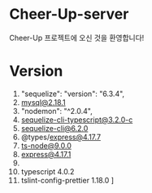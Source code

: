 # Cheer-Up-server

Cheer-Up 프로젝트에 오신 것을 환영합니다!

# Version
 1. "sequelize": 
      "version": "6.3.4",
 2. mysql@2.18.1
 3. "nodemon": "^2.0.4",
 4.  sequelize-cli-typescript@3.2.0-c
 5.  sequelize-cli@6.2.0
 6.  @types/express@4.17.7
 7.  ts-node@9.0.0
 8. express@4.17.1
 9. 
 10. typescript 4.0.2
 11. tslint-config-prettier 1.18.0
]
